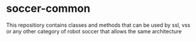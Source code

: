 # soccer-common
This repositiory contains classes and methods that can be used by ssl, vss or any other category of robot soccer that allows the same architecture
